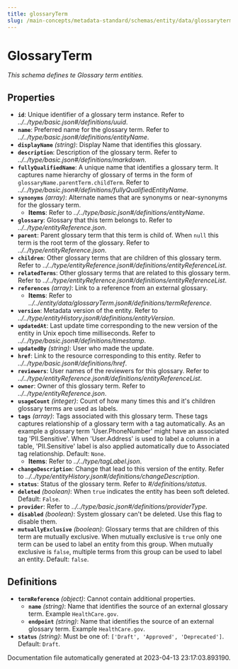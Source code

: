 ```yaml
---
title: glossaryTerm
slug: /main-concepts/metadata-standard/schemas/entity/data/glossaryterm
---
```


# GlossaryTerm

*This schema defines te Glossary term entities.*

## Properties

- **`id`**: Unique identifier of a glossary term instance. Refer to *../../type/basic.json#/definitions/uuid*.
- **`name`**: Preferred name for the glossary term. Refer to *../../type/basic.json#/definitions/entityName*.
- **`displayName`** *(string)*: Display Name that identifies this glossary.
- **`description`**: Description of the glossary term. Refer to *../../type/basic.json#/definitions/markdown*.
- **`fullyQualifiedName`**: A unique name that identifies a glossary term. It captures name hierarchy of glossary of terms in the form of `glossaryName.parentTerm.childTerm`. Refer to *../../type/basic.json#/definitions/fullyQualifiedEntityName*.
- **`synonyms`** *(array)*: Alternate names that are synonyms or near-synonyms for the glossary term.
  - **Items**: Refer to *../../type/basic.json#/definitions/entityName*.
- **`glossary`**: Glossary that this term belongs to. Refer to *../../type/entityReference.json*.
- **`parent`**: Parent glossary term that this term is child of. When `null` this term is the root term of the glossary. Refer to *../../type/entityReference.json*.
- **`children`**: Other glossary terms that are children of this glossary term. Refer to *../../type/entityReference.json#/definitions/entityReferenceList*.
- **`relatedTerms`**: Other glossary terms that are related to this glossary term. Refer to *../../type/entityReference.json#/definitions/entityReferenceList*.
- **`references`** *(array)*: Link to a reference from an external glossary.
  - **Items**: Refer to *../../entity/data/glossaryTerm.json#/definitions/termReference*.
- **`version`**: Metadata version of the entity. Refer to *../../type/entityHistory.json#/definitions/entityVersion*.
- **`updatedAt`**: Last update time corresponding to the new version of the entity in Unix epoch time milliseconds. Refer to *../../type/basic.json#/definitions/timestamp*.
- **`updatedBy`** *(string)*: User who made the update.
- **`href`**: Link to the resource corresponding to this entity. Refer to *../../type/basic.json#/definitions/href*.
- **`reviewers`**: User names of the reviewers for this glossary. Refer to *../../type/entityReference.json#/definitions/entityReferenceList*.
- **`owner`**: Owner of this glossary term. Refer to *../../type/entityReference.json*.
- **`usageCount`** *(integer)*: Count of how many times this and it's children glossary terms are used as labels.
- **`tags`** *(array)*: Tags associated with this glossary term. These tags captures relationship of a glossary term with a tag automatically. As an example a glossary term 'User.PhoneNumber' might have an associated tag 'PII.Sensitive'. When 'User.Address' is used to label a column in a table, 'PII.Sensitive' label is also applied automatically due to Associated tag relationship. Default: `None`.
  - **Items**: Refer to *../../type/tagLabel.json*.
- **`changeDescription`**: Change that lead to this version of the entity. Refer to *../../type/entityHistory.json#/definitions/changeDescription*.
- **`status`**: Status of the glossary term. Refer to *#/definitions/status*.
- **`deleted`** *(boolean)*: When `true` indicates the entity has been soft deleted. Default: `False`.
- **`provider`**: Refer to *../../type/basic.json#/definitions/providerType*.
- **`disabled`** *(boolean)*: System glossary can't be deleted. Use this flag to disable them.
- **`mutuallyExclusive`** *(boolean)*: Glossary terms that are children of this term are mutually exclusive. When mutually exclusive is `true` only one term can be used to label an entity from this group. When mutually exclusive is `false`, multiple terms from this group can be used to label an entity. Default: `false`.
## Definitions

- **`termReference`** *(object)*: Cannot contain additional properties.
  - **`name`** *(string)*: Name that identifies the source of an external glossary term. Example `HealthCare.gov`.
  - **`endpoint`** *(string)*: Name that identifies the source of an external glossary term. Example `HealthCare.gov`.
- **`status`** *(string)*: Must be one of: `['Draft', 'Approved', 'Deprecated']`. Default: `Draft`.


Documentation file automatically generated at 2023-04-13 23:17:03.893190.
